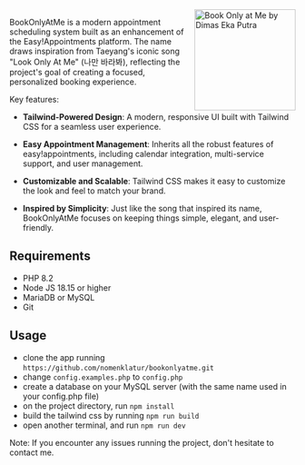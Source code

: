 <img src="https://github.com/user-attachments/assets/7627eeb3-6d7f-4f45-8f58-1b39257e7d54" align="right" alt="Book Only at Me by Dimas Eka Putra" width="178" height="178">

BookOnlyAtMe is a modern appointment scheduling system built as an enhancement of the Easy!Appointments platform. The name draws inspiration from Taeyang's iconic song "Look Only At Me" (나만 바라봐), reflecting the project's goal of creating a focused, personalized booking experience.

Key features: 
- **Tailwind-Powered Design**: A modern, responsive UI built with Tailwind CSS for a seamless user experience.

- **Easy Appointment Management**: Inherits all the robust features of easy!appointments, including calendar integration, multi-service support, and user management.

- **Customizable and Scalable**: Tailwind CSS makes it easy to customize the look and feel to match your brand.

- **Inspired by Simplicity**: Just like the song that inspired its name, BookOnlyAtMe focuses on keeping things simple, elegant, and user-friendly.

## Requirements
- PHP 8.2
- Node JS 18.15 or higher
- MariaDB or MySQL
- Git


## Usage
- clone the app running `https://github.com/nomenklatur/bookonlyatme.git`
- change `config.examples.php` to `config.php`
- create a database on your MySQL server (with the same name used in your config.php file)
- on the project directory, run `npm install`
- build the tailwind css by running `npm run build`
- open another terminal, and run `npm run dev`

Note: If you encounter any issues running the project, don't hesitate to contact me.

